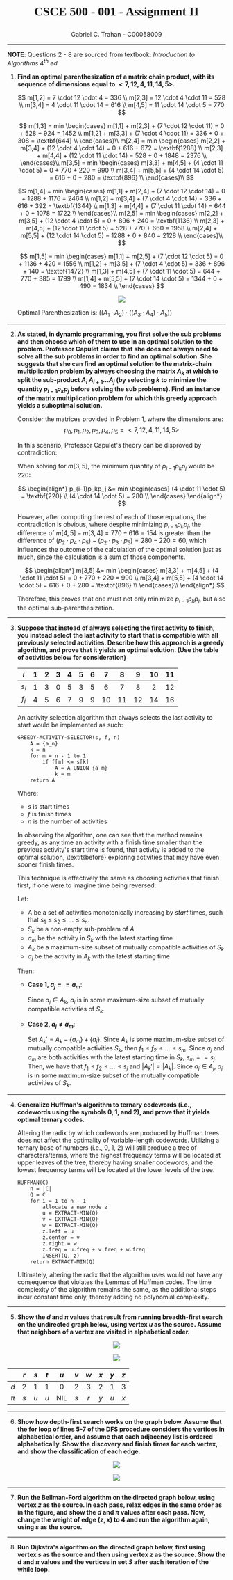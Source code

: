 # <p style="text-align:center; font-family: Times New Roman">CSCE 500 - 001 - Assignment II</p>
<p style="text-align:center;">Gabriel C. Trahan - C00058009</p>

---

**NOTE**: Questions 2 - 8 are sourced from textbook: _Introduction to Algorithms_ $4^{th}$ _ed_

1. **Find an optimal parenthesization of a matrix chain product, with its sequence of dimensions equal to $<7, 12, 4, 11, 14, 5>$.**

    $$
    m[1,2] = 7 \cdot 12 \cdot 4 = 336      \\
    m[2,3] = 12 \cdot 4 \cdot 11 = 528     \\
    m[3,4] = 4 \cdot 11 \cdot 14 = 616     \\
    m[4,5] = 11 \cdot 14 \cdot 5 = 770
    $$

    $$
    m[1,3] = min
    \begin{cases}
        m[1,1] + m[2,3] + (7 \cdot 12 \cdot 11) = 0 + 528 + 924 = 1452          \\
        m[1,2] + m[3,3] + (7 \cdot 4 \cdot 11) = 336 + 0 + 308 = \textbf{644}   \\
    \end{cases}\\
    m[2,4] = min
    \begin{cases}
        m[2,2] + m[3,4] + (12 \cdot 4 \cdot 14) = 0 + 616 + 672 = \textbf{1288} \\
        m[2,3] + m[4,4] + (12 \cdot 11 \cdot 14) = 528 + 0 + 1848 = 2376        \\
    \end{cases}\\
    m[3,5] = min
    \begin{cases}
        m[3,3] + m[4,5] + (4 \cdot 11 \cdot 5) = 0 + 770 + 220 = 990            \\
        m[3,4] + m[5,5] + (4 \cdot 14 \cdot 5) = 616 + 0 + 280 = \textbf{896}   \\
    \end{cases}\\
    $$

    $$
    m[1,4] = min
    \begin{cases}
        m[1,1] + m[2,4] + (7 \cdot 12 \cdot 14) = 0 + 1288 + 1176 = 2464             \\
        m[1,2] + m[3,4] + (7 \cdot 4 \cdot 14) = 336 + 616 + 392 = \textbf{1344}    \\
        m[1,3] + m[4,4] + (7 \cdot 11 \cdot 14) = 644 + 0 + 1078 = 1722             \\
    \end{cases}\\
    m[2,5] = min
    \begin{cases}
        m[2,2] + m[3,5] + (12 \cdot 4 \cdot 5) = 0 + 896 + 240 = \textbf{1136}  \\
        m[2,3] + m[4,5] + (12 \cdot 11 \cdot 5) = 528 + 770 + 660 = 1958        \\
        m[2,4] + m[5,5] + (12 \cdot 14 \cdot 5) = 1288 + 0 + 840 = 2128         \\
    \end{cases}\\
    $$

    $$
    m[1,5] = min
    \begin{cases}
        m[1,1] + m[2,5] + (7 \cdot 12 \cdot 5) = 0 + 1136 + 420 = 1556          \\
        m[1,2] + m[3,5] + (7 \cdot 4 \cdot 5) = 336 + 896 + 140 = \textbf{1472} \\
        m[1,3] + m[4,5] + (7 \cdot 11 \cdot 5) = 644 + 770 + 385 = 1799         \\
        m[1,4] + m[5,5] + (7 \cdot 14 \cdot 5) = 1344 + 0 + 490 = 1834          \\
    \end{cases}
    $$

    <p align="center">
        <img style="left-margin: auto; right-margin: auto" src="./images/CSCE500-Assignment2-Fall2024-1.png">
    </p>

    Optimal Parenthesization is: $((A_1 \cdot A_2) \cdot ((A_3 \cdot A_4) \cdot A_5))$

---

2. **As stated, in dynamic programming, you first solve the sub problems and then choose which of them to use in an optimal solution to the problem. Professor Capulet claims that she does not always need to solve all the sub problems in order to find an optimal solution. She suggests that she can find an optimal solution to the matrix-chain multiplication problem by always choosing the matrix $A_k$ at which to split the sub-product $A_i~A_{i + 1} \dots A_j$ (by selecting $k$ to minimize the quantity $p_{i - 1}p_kp_j$ before solving the sub problems). Find an instance of the matrix multiplication problem for which this greedy approach yields a suboptimal solution.**

    Consider the matrices provided in Problem 1, where the dimensions are:
    $$
    p_0, p_1, p_2, p_3, p_4, p_5 = <7, 12, 4, 11, 14, 5>
    $$

    In this scenario, Professor Capulet's theory can be disproved by contradiction:

    When solving for $m[3, 5]$, the minimum quantity of $p_{i-1}p_kp_j$ would be 220:
    
    $$
    \begin{align*}
        p_{i-1}p_kp_j &= min
        \begin{cases}
            (4 \cdot 11 \cdot 5) = \textbf{220} \\
            (4 \cdot 14 \cdot 5) = 280          \\
        \end{cases}
    \end{align*}
    $$

    However, after computing the rest of each of those equations, the contradiction is obvious, where despite minimizing $p_{i-1}p_kp_j$, the difference of $m[4,5] - m[3,4] = 770 - 616 = 154$ is greater than the difference of $(p_2 \cdot p_4 \cdot p_5) - (p_2 \cdot p_3 \cdot p_5) = 280 - 220 = 60$, which influences the outcome of the calculation of the optimal solution just as much, since the calculation is a sum of those components. 
    
    $$
    \begin{align*}
        m[3,5] &= min
        \begin{cases}
            m[3,3] + m[4,5] + (4 \cdot 11 \cdot 5) = 0 + 770 + 220 = 990            \\
            m[3,4] + m[5,5] + (4 \cdot 14 \cdot 5) = 616 + 0 + 280 = \textbf{896}   \\
        \end{cases}\\
    \end{align*}
    $$

    Therefore, this proves that one must not only minimize $p_{i-1}p_kp_j$, but also the optimal sub-parenthesization.

---

3. **Suppose that instead of always selecting the first activity to finish, you instead select the last activity to start that is compatible with all previously selected activities. Describe how this approach is a greedy algorithm, and prove that it yields an optimal solution. (Use the table of activities below for consideration)**

    <center>

    | $i$   | 1 | 2 | 3 | 4 | 5 | 6 | 7 | 8 | 9 | 10    | 11    |
    |:-----:|:-:|:-:|:-:|:-:|:-:|:-:|:-:|:-:|:-:|:-----:|:-----:|
    | $s_i$ | 1 | 3 | 0 | 5 | 3 | 5 | 6 | 7 | 8 | 2     | 12    |
    | $f_i$ | 4 | 5 | 6 | 7 | 9 | 9 | 10| 11| 12| 14    | 16    |
    
    </center>
    
    An activity selection algorithm that always selects the last activity to start would be implemented as such:

    ```
    GREEDY-ACTIVITY-SELECTOR(s, f, n)
        A = {a_n}
        k = n
        for m = n - 1 to 1
            if f[m] <= s[k]
                A = A UNION {a_m}
                k = m
        return A
    ```

    Where:
    * $s$ is start times
    * $f$ is finish times
    * $n$ is the number of activities

    In observing the algorithm, one can see that the method remains greedy, as any time an activity with a finish time smaller than the previous activity's start time is found, that activity is added to the optimal solution, \textit{before} exploring activities that may have even sooner finish times.

    This technique is effectively the same as choosing activities that finish first, if one were to imagine time being reversed:

    Let:
    * $A$ be a set of activities monotonically increasing by *start* times, such that $s_1 \le s_2 \le \dots \le s_n$.
    * $S_k$ be a non-empty sub-problem of $A$
    * $a_m$ be the activity in $S_k$ with the latest starting time
    * $A_k$ be a mazimum-size subset of mutually compatible activities of $S_k$
    * $a_j$ be the activity in $A_k$ with the latest starting time

    Then:
    * **Case 1, $a_j == a_m$**:
        
        Since $a_j \in A_k$, $a_j$ is in some maximum-size subset of mutually compatible activities of $S_k$.
    * **Case 2, $a_j \ne a_m$**:

        Set $A_k' = A_k - \{a_m\} + \{a_j\}$. Since $A_k$ is some maximum-size subset of mutually compatible activities $S_k$, then $f_1 \le f_2 \le \dots \le s_m$. Since $a_j$ and $a_m$ are both activities with the latest starting time in $S_k$, $s_m == s_j$. Then, we have that $f_1 \le f_2 \le \dots \le s_j$ and $|A_k'| = |A_k|$. Since $a_j \in A_j$, $a_j$ is in some maximum-size subset of the mutually compatible activities of $S_k$.

---

4. **Generalize Huffman's algorithm to ternary codewords (i.e., codewords using the symbols 0, 1, and 2), and prove that it yields optimal ternary codes.**

    Altering the radix by which codewords are produced by Huffman trees does not affect the optimality of variable-length codewords. Utilizing a ternary base of numbers (i.e., 0, 1, 2) will still produce a tree of characters/terms, where the highest frequency terms will be located at upper leaves of the tree, thereby having smaller codewords, and the lowest frequency terms will be located at the lower levels of the tree.

    ```
    HUFFMAN(C)
        n = |C|
        Q = C
        for i = 1 to n - 1
            allocate a new node z
            u = EXTRACT-MIN(Q)
            v = EXTRACT-MIN(Q)
            w = EXTRACT-MIN(Q)
            z.left = u
            z.center = v
            z.right = w
            z.freq = u.freq + v.freq + w.freq
            INSERT(Q, z)
        return EXTRACT-MIN(Q)
    ```

    Ultimately, altering the radix that the algorithm uses would not have any consequence that violates the Lemmas of Huffman codes. The time complexity of the algorithm remains the same, as the additional steps incur constant time only, thereby adding no polynomial complexity.

---

5. **Show the $d$ and $\pi$ values that result from running breadth-first search on the undirected graph below, using vertex $u$ as the source. Assume that neighbors of a vertex are visited in alphabetical order.**

<p align="center">
    <img style="left-margin: auto; right-margin: auto" src="./images/CSCE500-Assignment2-Fall2024-5-prompt.png">
</p>

<p align="center">
    <img style="left-margin: auto; right-margin: auto" src="./images/CSCE500-Assignment2-Fall2024-5-procedure.png">
</p>

<center>

|       | $r$   | $s$   | $t$   | $u$   | $v$   | $w$   | $x$   | $y$   | $z$   |
|:-----:|:-----:|:-----:|:-----:|:-----:|:-----:|:-----:|:-----:|:-----:|:-----:|
| $d$   | 2     | 1     | 1     | 0     | 2     | 3     | 2     | 1     | 3     |
| $\pi$ | $s$   | $u$   | $u$   | NIL   | $s$   | $r$   | $y$   | $u$   | $x$   |

</center>

---

6. **Show how depth-first search works on the graph below. Assume that the for loop of lines 5-7 of the DFS procedure considers the vertices in alphabetical order, and assume that each adjacency list is ordered alphabetically. Show the discovery and finish times for each vertex, and show the classification of each edge.**

<p align="center">
    <img style="left-margin: auto; right-margin: auto" src="./images/CSCE500-Assignment2-Fall2024-6-prompt.png">
</p>

<p align="center">
    <img style="left-margin: auto; right-margin: auto" src="./images/CSCE500-Assignment2-Fall2024-6-procedure.png">
</p>

---

7. **Run the Bellman-Ford algorithm on the directed graph below, using vertex $z$ as the source. In each pass, relax edges in the same order as in the figure, and show the $d$ and $\pi$ values after each pass. Now, change the weight of edge $(z, x)$ to 4 and run the algorithm again, using $s$ as the source.**

---

8. **Run Dijkstra's algorithm on the directed graph below, first using vertex $s$ as the source and then using vertex $z$ as the source. Show the $d$ and $\pi$ values and the vertices in set $S$ after each iteration of the while loop.**